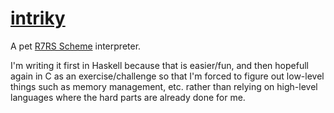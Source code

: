 [intriky](http://slovnik.seznam.cz/cz-en/word/?q=intriky)
=========================================================

A pet [R7RS Scheme](http://trac.sacrideo.us/wg/raw-attachment/wiki/WikiStart/r7rs.pdf) interpreter.

I'm writing it first in Haskell because that is easier/fun, and then hopefull again in C as an exercise/challenge so that I'm forced to figure out low-level things such as memory management, etc. rather than relying on high-level languages where the hard parts are already done for me.
